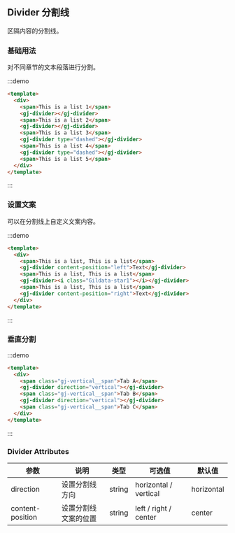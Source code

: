 ## Divider 分割线

区隔内容的分割线。

### 基础用法

对不同章节的文本段落进行分割。

:::demo
```html
<template>
  <div>
    <span>This is a list 1</span>
    <gj-divider></gj-divider>
    <span>This is a list 2</span>
    <gj-divider></gj-divider>
    <span>This is a list 3</span>
    <gj-divider type="dashed"></gj-divider>
    <span>This is a list 4</span>
    <gj-divider type="dashed"></gj-divider>
    <span>This is a list 5</span>
  </div>
</template>
```
:::

### 设置文案

可以在分割线上自定义文案内容。


:::demo
```html
<template>
  <div>
    <span>This is a list, This is a list</span>
    <gj-divider content-position="left">Text</gj-divider>
    <span>This is a list, This is a list</span>
    <gj-divider><i class="Gildata-star1"></i></gj-divider>
    <span>This is a list, This is a list</span>
    <gj-divider content-position="right">Text</gj-divider>
  </div>
</template>
```
:::

### 垂直分割

:::demo
```html
<template>
  <div>
    <span class="gj-vertical__span">Tab A</span>
    <gj-divider direction="vertical"></gj-divider>
    <span class="gj-vertical__span">Tab B</span>
    <gj-divider direction="vertical"></gj-divider>
    <span class="gj-vertical__span">Tab C</span>
  </div>
</template>
```
:::

### Divider Attributes
| 参数          | 说明            | 类型            | 可选值                 | 默认值   |
|-------------  |---------------- |---------------- |---------------------- |-------- |
| direction      | 设置分割线方向  | string  |            horizontal / vertical          |    horizontal     |
| content-position      | 设置分割线文案的位置 | string  |  left / right / center  |  center |
